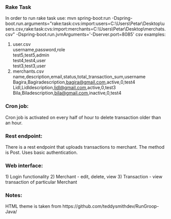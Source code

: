 <h3>Rake Task</h3>

In order to run rake task use:
mvn spring-boot:run -Dspring-boot.run.arguments="rake:task:cvs:import:users=C:\Users\Petar\Desktop\users.csv,rake:task:cvs:import:merchants=C:\Users\Petar\Desktop\merchats.csv" -Dspring-boot.run.jvmArguments='-Dserver.port=8085'
csv examples:
1) user.csv <br/>
   username,password,role<br/>
   test5,test5,admin<br/>
   test4,test4,user<br/>
   test3,test3,user<br/>
2) merchants.csv<br/>
   name,description,email,status,total_transaction_sum,username<br/>
   Bagira,Bagiradescription,bagira@gmail.com,active,0,test4<br/>
   Lidl,Lidldescription,lidl@gmail.com,active,0,test3<br/>
   Bila,Biladescription,bila@gmail.com,inactive,0,test4<br/>

<h3>Cron job: </h3>
Cron job is activated on every half of hour to delete transaction older than an hour.

<h3>Rest endpoint: </h3>
There is a rest endpoint that uploads transactions to merchant. The method is Post. 
Uses basic authentication. 

<h3>Web interface: </h3>
1) Login functionality 
2) Merchant - edit, delete, view
3) Transaction - view transaction of particular Merchant

<h3>Notes: </h3>
HTML theme is taken from https://github.com/teddysmithdev/RunGroop-Java/
